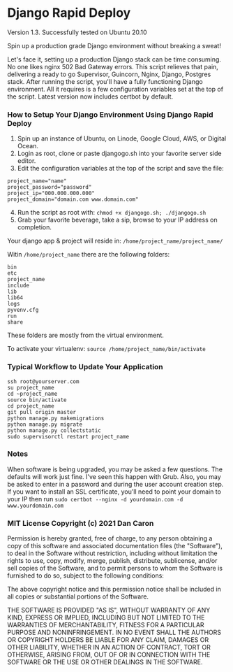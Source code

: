 # Django Rapid Deploy
Version 1.3. Successfully tested on Ubuntu 20.10

Spin up a production grade Django environment without breaking a sweat!

Let's face it, setting up a production Django stack can be time consuming. No one likes nginx 502 Bad Gateway errors. This script relieves that pain, delivering a ready to go Supervisor, Guincorn, Nginx, Django, Postgres stack. After running the script, you'll have a fully functioning Django environment. All it requires is a few configuration variables set at the top of the script. Latest version now includes certbot by default.


### How to Setup Your Django Environment Using Django Rapid Deploy

1. Spin up an instance of Ubuntu, on Linode, Google Cloud, AWS, or Digital Ocean.
2. Login as root, clone or paste djangogo.sh into your favorite server side editor.
3. Edit the configuration variables at the top of the script and save the file:

```
project_name="name"
project_password="password"
project_ip="000.000.000.000"
project_domain="domain.com www.domain.com"
```

4. Run the script as root with: `chmod +x djangogo.sh; ./djangogo.sh`
5. Grab your favorite beverage, take a sip, browse to your IP address on completion.


Your django app & project will reside in:
`/home/project_name/project_name/`

Witin `/home/project_name` there are the following folders:
```
bin
etc
project_name
include  
lib  
lib64  
logs  
pyvenv.cfg  
run  
share
```
These folders are mostly from the virtual environment.

To activate your virtualenv:
`source /home/project_name/bin/activate`

### Typical Workflow to Update Your Application

```
ssh root@yourserver.com
su project_name
cd ~project_name
source bin/activate
cd project_name
git pull origin master
python manage.py makemigrations
python manage.py migrate
python manage.py collectstatic
sudo supervisorctl restart project_name
```


### Notes
When software is being upgraded, you may be asked a few questions. The defaults will work just fine. I've seen this happen with Grub. Also, you may be asked to enter in a password and during the user account creation step. If you want to install an SSL certificate, you'll need to point your domain to your IP then run ```sudo certbot --nginx -d yourdomain.com -d www.yourdomain.com```


### MIT License Copyright (c) 2021 Dan Caron

Permission is hereby granted, free of charge, to any person obtaining a copy
of this software and associated documentation files (the "Software"), to deal
in the Software without restriction, including without limitation the rights
to use, copy, modify, merge, publish, distribute, sublicense, and/or sell
copies of the Software, and to permit persons to whom the Software is
furnished to do so, subject to the following conditions:

The above copyright notice and this permission notice shall be included in all
copies or substantial portions of the Software.

THE SOFTWARE IS PROVIDED "AS IS", WITHOUT WARRANTY OF ANY KIND, EXPRESS OR
IMPLIED, INCLUDING BUT NOT LIMITED TO THE WARRANTIES OF MERCHANTABILITY,
FITNESS FOR A PARTICULAR PURPOSE AND NONINFRINGEMENT. IN NO EVENT SHALL THE
AUTHORS OR COPYRIGHT HOLDERS BE LIABLE FOR ANY CLAIM, DAMAGES OR OTHER
LIABILITY, WHETHER IN AN ACTION OF CONTRACT, TORT OR OTHERWISE, ARISING FROM,
OUT OF OR IN CONNECTION WITH THE SOFTWARE OR THE USE OR OTHER DEALINGS IN THE
SOFTWARE.